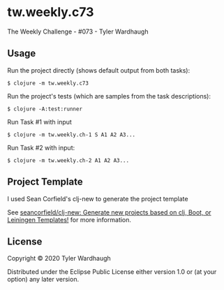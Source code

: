 # tw.weekly.c73


The Weekly Challenge - #073 - Tyler Wardhaugh

## Usage

Run the project directly (shows default output from both tasks):

    $ clojure -m tw.weekly.c73

Run the project's tests (which are samples from the task descriptions):

    $ clojure -A:test:runner

Run Task #1 with input

    $ clojure -m tw.weekly.ch-1 S A1 A2 A3...

Run Task #2 with input:

    $ clojure -m tw.weekly.ch-2 A1 A2 A3...

## Project Template

I used Sean Corfield's clj-new to generate the project template

See [seancorfield/clj-new: Generate new projects based on clj, Boot, or Leiningen Templates!](https://github.com/seancorfield/clj-new) for more information.

## License

Copyright © 2020 Tyler Wardhaugh

Distributed under the Eclipse Public License either version 1.0 or (at
your option) any later version.
